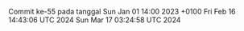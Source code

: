 Commit ke-55 pada tanggal Sun Jan 01 14:00 2023 +0100
Fri Feb 16 14:43:06 UTC 2024
Sun Mar 17 03:24:58 UTC 2024
